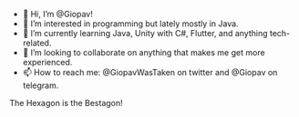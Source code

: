 - 👋 Hi, I’m @Giopav!
- 👀 I’m interested in programming but lately mostly in Java.
- 🌱 I’m currently learning Java, Unity with C#, Flutter, and anything tech-related.
- 💞️ I’m looking to collaborate on anything that makes me get more experienced.
- 📫 How to reach me: @GiopavWasTaken on twitter and @Giopav on telegram.

The Hexagon is the Bestagon!
